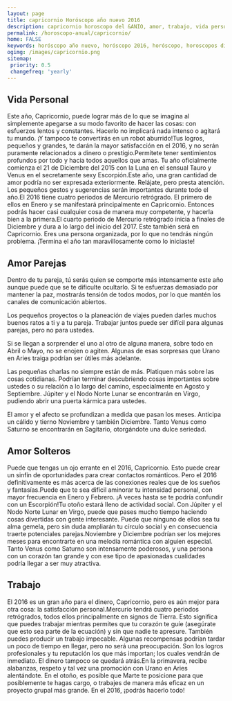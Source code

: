 ```yaml
---
layout: page
title: capricornio Horóscopo año nuevo 2016 
description: capricornio horoscopo del &ANIO, amor, trabajo, vida personal. Todas las predicciones para capricornio gratis. Disfruta este año nuevo.
permalink: /horoscopo-anual/capricornio/
home: FALSE
keywords: horóscopo año nuevo, horóscopo 2016, horóscopo, horoscopos diarios gratis del dia de hoy, horóscopo diario gratis,horóscopo ano nuevo 2016, horóscopo esperanza gracia, horoscopo capricornio 2016, horoscop, horóscopos gratis, horoscopo capricornio, horoscopo capricornio 2016 gratis, Tarot, Astrologia, Zodíaco, capricornio, horoscopo gratis,tarot en femenino,videncia gratuita,horoscopos gratuitos,horóscopos, astrologia,videncia gratis
ogimg: /images/capricornio.png
sitemap:
 priority: 0.5
 changefreq: 'yearly'
---
```




## Vida Personal

Este año, Capricornio, puede lograr más de lo que se imagina al simplemente apegarse a su modo favorito de hacer las cosas: con esfuerzos lentos y constantes. Hacerlo no implicará nada intenso o agitará tu mundo. ¡Y tampoco te convertirás en un robot aburrido!Tus logros, pequeños y grandes, te darán la mayor satisfacción en el 2016, y no serán puramente relacionados a dinero o prestigio.Permítete tener sentimientos profundos por todo y hacia todos aquellos que amas. Tu año oficialmente comienza el 21 de Diciembre del 2015 con la Luna en el sensual Tauro y Venus en el secretamente sexy Escorpión.Este año, una gran cantidad de amor podría no ser expresada exteriormente. Relájate, pero presta atención. Los pequeños gestos y sugerencias serán importantes durante todo el año.El 2016 tiene cuatro periodos de Mercurio retrógrado. El primero de ellos en Enero y se manifestará principalmente en Capricornio. Entonces podrás hacer casi cualquier cosa de manera muy competente, y hacerla bien a la primera.El cuarto periodo de Mercurio retrógrado inicia a finales de Diciembre y dura a lo largo del inicio del 2017. Este también será en Capricornio. Eres una persona organizada, por lo que no tendrás ningún problema. ¡Termina el año tan maravillosamente como lo iniciaste!

## Amor Parejas

Dentro de tu pareja, tú serás quien se comporte más intensamente este año aunque puede que se te dificulte ocultarlo. Si te esfuerzas demasiado por mantener la paz, mostrarás tensión de todos modos, por lo que mantén los canales de comunicación abiertos.

Los pequeños proyectos o la planeación de viajes pueden darles muchos buenos ratos a ti y a tu pareja. Trabajar juntos puede ser difícil para algunas parejas, pero no para ustedes.

Si se llegan a sorprender el uno al otro de alguna manera, sobre todo en Abril o Mayo, no se enojen o agiten. Algunas de esas sorpresas que Urano en Aries traiga podrían ser útiles más adelante.

Las pequeñas charlas no siempre están de más. Platiquen más sobre las cosas cotidianas. Podrían terminar descubriendo cosas importantes sobre ustedes o su relación a lo largo del camino, especialmente en Agosto y Septiembre. Júpiter y el Nodo Norte Lunar se encontrarán en Virgo, pudiendo abrir una puerta kármica para ustedes.    

El amor y el afecto se profundizan a medida que pasan los meses. Anticipa un cálido y tierno Noviembre y también Diciembre. Tanto Venus como Saturno se encontrarán en Sagitario, otorgándote una dulce seriedad.

## Amor Solteros

Puede que tengas un ojo errante en el 2016, Capricornio. Esto puede crear un sinfín de oportunidades para crear contactos románticos. Pero el 2016 definitivamente es más acerca de las conexiones reales que de los sueños y fantasías.Puede que te sea difícil aminorar tu intensidad personal, con mayor frecuencia en Enero y Febrero. ¡A veces hasta se te podría confundir con un Escorpión!Tu otoño estará lleno de actividad social. Con Júpiter y el Nodo Norte Lunar en Virgo, puede que pases mucho tiempo haciendo cosas divertidas con gente interesante. Puede que ninguno de ellos sea tu alma gemela, pero sin duda ampliarán tu círculo social y en consecuencia traerte potenciales parejas.Noviembre y Diciembre podrían ser los mejores meses para encontrarte en una melodía romántica con alguien especial. Tanto Venus como Saturno son intensamente poderosos, y una persona con un corazón tan grande y con ese tipo de apasionadas cualidades podría llegar a ser muy atractiva.       

## Trabajo

El 2016 es un gran año para el dinero, Capricornio, pero es aún mejor para otra cosa: la satisfacción personal.Mercurio tendrá cuatro periodos retrógrados, todos ellos principalmente en signos de Tierra. Esto significa que puedes trabajar mientras permites que tu corazón te guíe (asegúrate que esto sea parte de la ecuación) y sin que nadie te apresure. También puedes producir un trabajo impecable.   Algunas recompensas podrían tardar un poco de tiempo en llegar, pero no será una preocupación. Son los logros profesionales y tu reputación los que más importan; los cuales vendrán de inmediato. El dinero tampoco se quedará atrás.En la primavera, recibe alabanzas, respeto y tal vez una promoción con Urano en Aries alentándote. En el otoño, es posible que Marte te posicione para que posiblemente te hagas cargo, o trabajes de manera más eficaz en un proyecto grupal más grande. En el 2016, ¡podrás hacerlo todo!   